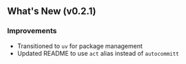 ## What's New (v0.2.1)

### Improvements
- Transitioned to `uv` for package management
- Updated README to use `act` alias instead of `autocommitt`
